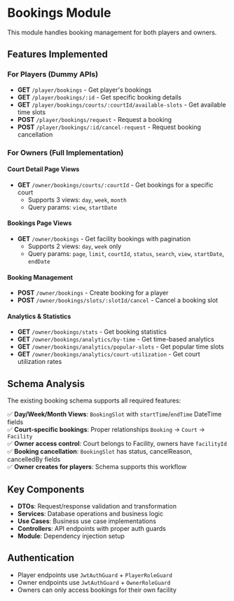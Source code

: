 # Bookings Module

This module handles booking management for both players and owners.

## Features Implemented

### For Players (Dummy APIs)
- **GET** `/player/bookings` - Get player's bookings
- **GET** `/player/bookings/:id` - Get specific booking details
- **GET** `/player/bookings/courts/:courtId/available-slots` - Get available time slots
- **POST** `/player/bookings/request` - Request a booking
- **POST** `/player/bookings/:id/cancel-request` - Request booking cancellation

### For Owners (Full Implementation)

#### Court Detail Page Views
- **GET** `/owner/bookings/courts/:courtId` - Get bookings for a specific court
  - Supports 3 views: `day`, `week`, `month`
  - Query params: `view`, `startDate`

#### Bookings Page Views  
- **GET** `/owner/bookings` - Get facility bookings with pagination
  - Supports 2 views: `day`, `week` only
  - Query params: `page`, `limit`, `courtId`, `status`, `search`, `view`, `startDate`, `endDate`

#### Booking Management
- **POST** `/owner/bookings` - Create booking for a player
- **POST** `/owner/bookings/slots/:slotId/cancel` - Cancel a booking slot

#### Analytics & Statistics
- **GET** `/owner/bookings/stats` - Get booking statistics
- **GET** `/owner/bookings/analytics/by-time` - Get time-based analytics
- **GET** `/owner/bookings/analytics/popular-slots` - Get popular time slots
- **GET** `/owner/bookings/analytics/court-utilization` - Get court utilization rates

## Schema Analysis

The existing booking schema supports all required features:

✅ **Day/Week/Month Views**: `BookingSlot` with `startTime`/`endTime` DateTime fields  
✅ **Court-specific bookings**: Proper relationships `Booking` → `Court` → `Facility`  
✅ **Owner access control**: Court belongs to Facility, owners have `facilityId`  
✅ **Booking cancellation**: `BookingSlot` has status, cancelReason, cancelledBy fields  
✅ **Owner creates for players**: Schema supports this workflow  

## Key Components

- **DTOs**: Request/response validation and transformation
- **Services**: Database operations and business logic
- **Use Cases**: Business use case implementations
- **Controllers**: API endpoints with proper auth guards
- **Module**: Dependency injection setup

## Authentication

- Player endpoints use `JwtAuthGuard` + `PlayerRoleGuard`
- Owner endpoints use `JwtAuthGuard` + `OwnerRoleGuard`
- Owners can only access bookings for their own facility
